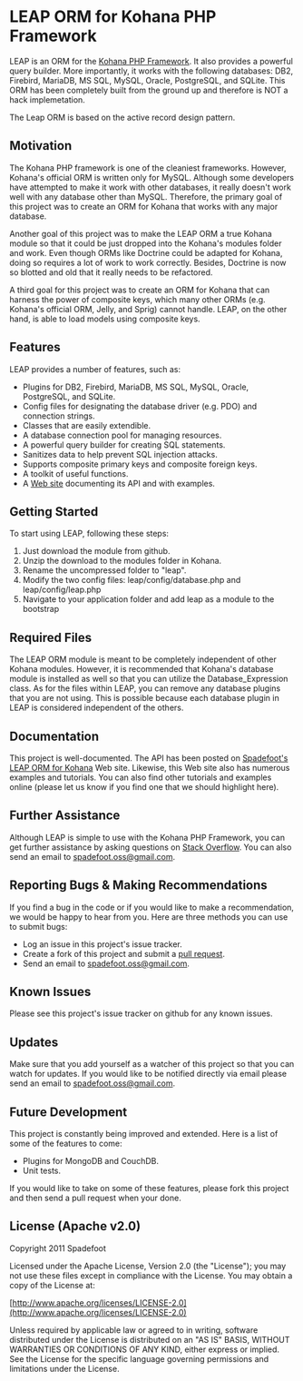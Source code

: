 # LEAP ORM for Kohana PHP Framework

LEAP is an ORM for the [Kohana PHP Framework](http://kohanaframework.org).  It also provides a powerful query builder.  More importantly, it
works with the following databases: DB2, Firebird, MariaDB, MS SQL, MySQL, Oracle, PostgreSQL, and SQLite.  This ORM has been completely built
from the ground up and therefore is NOT a hack implemetation.

The Leap ORM is based on the active record design pattern.

## Motivation

The Kohana PHP framework is one of the cleaniest frameworks.  However, Kohana's official ORM is written only for MySQL.  Although some developers
have attempted to make it work with other databases, it really doesn't work well with any database other than MySQL.  Therefore, the primary goal
of this project was to create an ORM for Kohana that works with any major database.

Another goal of this project was to make the LEAP ORM a true Kohana module so that it could be just dropped into the Kohana's modules folder and
work.  Even though ORMs like Doctrine could be adapted for Kohana, doing so requires a lot of work to work correctly.  Besides, Doctrine is now
so blotted and old that it really needs to be refactored.

A third goal for this project was to create an ORM for Kohana that can harness the power of composite keys, which many other ORMs (e.g. Kohana's
official ORM, Jelly, and Sprig) cannot handle.  LEAP, on the other hand, is able to load models using composite keys.

## Features

LEAP provides a number of features, such as:

* Plugins for DB2, Firebird, MariaDB, MS SQL, MySQL, Oracle, PostgreSQL, and SQLite.
* Config files for designating the database driver (e.g. PDO) and connection strings.
* Classes that are easily extendible.
* A database connection pool for managing resources.
* A powerful query builder for creating SQL statements.
* Sanitizes data to help prevent SQL injection attacks.
* Supports composite primary keys and composite foreign keys.
* A toolkit of useful functions.
* A [Web site](http://orm.spadefootcode.com) documenting its API and with examples.

## Getting Started

To start using LEAP, following these steps:

1. Just download the module from github.
2. Unzip the download to the modules folder in Kohana.
3. Rename the uncompressed folder to "leap".
4. Modify the two config files: leap/config/database.php and leap/config/leap.php
5. Navigate to your application folder and add leap as a module to the bootstrap

## Required Files

The LEAP ORM module is meant to be completely independent of other Kohana modules.  However, it is recommended that Kohana's database module is
installed as well so that you can utilize the Database_Expression class.  As for the files within LEAP, you can remove any database plugins that
you are not using.  This is possible because each database plugin in LEAP is considered independent of the others.

## Documentation

This project is well-documented.  The API has been posted on [Spadefoot's LEAP ORM for Kohana](http://orm.spadefootcode.com) Web site.  Likewise,
this Web site also has numerous examples and tutorials.  You can also find other tutorials and examples online (please let us know if you find one
that we should highlight here).

## Further Assistance

Although LEAP is simple to use with the Kohana PHP Framework, you can get further assistance by asking questions on [Stack Overflow](http://stackoverlow.com).
You can also send an email to spadefoot.oss@gmail.com.

## Reporting Bugs & Making Recommendations

If you find a bug in the code or if you would like to make a recommendation, we would be happy to hear from you.  Here are three methods you can
use to submit bugs:

* Log an issue in this project's issue tracker.
* Create a fork of this project and submit a [pull request](http://help.github.com/send-pull-requests/).
* Send an email to spadefoot.oss@gmail.com.

## Known Issues

Please see this project's issue tracker on github for any known issues.

## Updates

Make sure that you add yourself as a watcher of this project so that you can watch for updates.  If you would like to be notified directly via
email please send an email to spadefoot.oss@gmail.com.

## Future Development

This project is constantly being improved and extended.  Here is a list of some of the features to come:

* Plugins for MongoDB and CouchDB.
* Unit tests.

If you would like to take on some of these features, please fork this project and then send a pull request when your done.

## License (Apache v2.0)

Copyright 2011 Spadefoot

Licensed under the Apache License, Version 2.0 (the "License"); you may not use these files except in compliance with the License. You may obtain
a copy of the License at:

[http://www.apache.org/licenses/LICENSE-2.0](http://www.apache.org/licenses/LICENSE-2.0)

Unless required by applicable law or agreed to in writing, software distributed under the License is distributed on an "AS IS" BASIS, WITHOUT
WARRANTIES OR CONDITIONS OF ANY KIND, either express or implied. See the License for the specific language governing permissions and limitations
under the License.
